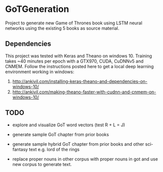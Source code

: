 # GoTGeneration

Project to generate new Game of Thrones book using LSTM neural networks using the existing 5 books as source material.

## Dependencies

This project was tested with Keras and Theano on windows 10. Training takes ~40 minutes per epoch with a GTX970, CUDA, CuDNNv5 and CNMEM.
Follow the instructions posted here to get a local deep learning environment working in windows:
1. http://ankivil.com/installing-keras-theano-and-dependencies-on-windows-10/
2. http://ankivil.com/making-theano-faster-with-cudnn-and-cnmem-on-windows-10/
## TODO

- explore and visualize GoT word vectors (test R + L = J)

- generate sample GoT chapter from prior books

- generate sample hybrid GoT chapter from prior books and other sci-fantasy text e.g. lord of the rings

- replace proper nouns in other corpus with proper nouns in got and use new corpus to generate text.
